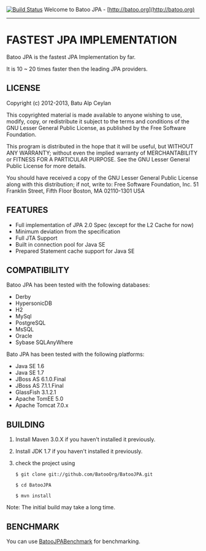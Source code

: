 [![Build Status](https://secure.travis-ci.org/BatooOrg/BatooJPA.png)](http://travis-ci.org/BatooOrg/BatooJPA) Welcome to Batoo JPA - [http://batoo.org](http://batoo.org)
___
# FASTEST JPA IMPLEMENTATION #

Batoo JPA is the fastest JPA Implementation by far.

It is 10 ~ 20 times faster then the leading JPA providers.

## LICENSE ##
Copyright (c) 2012-2013, Batu Alp Ceylan

This copyrighted material is made available to anyone wishing to use, modify,
copy, or redistribute it subject to the terms and conditions of the GNU
Lesser General Public License, as published by the Free Software Foundation.

This program is distributed in the hope that it will be useful,
but WITHOUT ANY WARRANTY; without even the implied warranty of MERCHANTABILITY
or FITNESS FOR A PARTICULAR PURPOSE.  See the GNU Lesser General Public License
for more details.

You should have received a copy of the GNU Lesser General Public License
along with this distribution; if not, write to:
Free Software Foundation, Inc.
51 Franklin Street, Fifth Floor
Boston, MA  02110-1301  USA

## FEATURES ##
- Full implementation of JPA 2.0 Spec (except for the L2 Cache for now)
- Minimum deviation from the specification
- Full JTA Support
- Built in connection pool for Java SE
- Prepared Statement cache support for Java SE

## COMPATIBILITY ##

Batoo JPA has been tested with the following databases:

- Derby
- HypersonicDB
- H2
- MySql
- PostgreSQL
- MsSQL
- Oracle
- Sybase SQLAnyWhere

Bato JPA has been tested with the following platforms:

- Java SE 1.6
- Java SE 1.7
- JBoss AS 6.1.0.Final
- JBoss AS 7.1.1.Final
- GlassFish 3.1.2.1
- Apache TomEE 5.0
- Apache Tomcat 7.0.x


## BUILDING ##
1. Install Maven 3.0.X if you haven't installed it previously.
2. Install JDK 1.7 if you haven't installed it previously.
3. check the project using

    `$ git clone git://github.com/BatooOrg/BatooJPA.git`

    `$ cd BatooJPA`

    `$ mvn install`
	
Note: The initial build may take a long time.


## BENCHMARK ##

You can use [BatooJPABenchmark](https://github.com/BatooOrg/BatooJPABenchmark) for benchmarking.